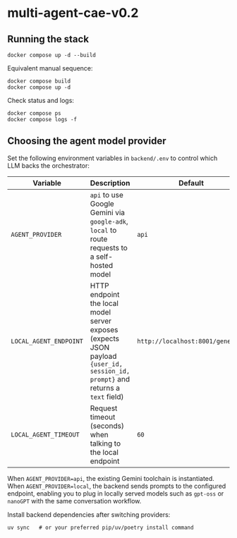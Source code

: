 # multi-agent-cae-v0.2

## Running the stack

    docker compose up -d --build

Equivalent manual sequence:

    docker compose build
    docker compose up -d

Check status and logs:

    docker compose ps
    docker compose logs -f

## Choosing the agent model provider

Set the following environment variables in `backend/.env` to control which LLM backs the orchestrator:

| Variable | Description | Default |
| --- | --- | --- |
| `AGENT_PROVIDER` | `api` to use Google Gemini via `google-adk`, `local` to route requests to a self-hosted model | `api` |
| `LOCAL_AGENT_ENDPOINT` | HTTP endpoint the local model server exposes (expects JSON payload `{user_id, session_id, prompt}` and returns a `text` field) | `http://localhost:8001/generate` |
| `LOCAL_AGENT_TIMEOUT` | Request timeout (seconds) when talking to the local endpoint | `60` |

When `AGENT_PROVIDER=api`, the existing Gemini toolchain is instantiated. When `AGENT_PROVIDER=local`, the backend sends prompts to the configured endpoint, enabling you to plug in locally served models such as `gpt-oss` or `nanoGPT` with the same conversation workflow.

Install backend dependencies after switching providers:

    uv sync   # or your preferred pip/uv/poetry install command

